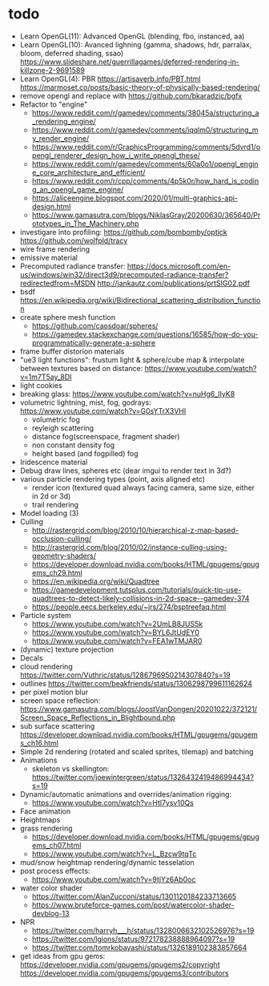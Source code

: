 # todo
* Learn OpenGL(11): Advanced OpenGL (blending, fbo, instanced, aa)
* Learn OpenGL(10): Avanced lighning (gamma, shadows, hdr, parralax, bloom, deferred shading, ssao) https://www.slideshare.net/guerrillagames/deferred-rendering-in-killzone-2-9691589
* Learn OpenGL(4): PBR https://artisaverb.info/PBT.html https://marmoset.co/posts/basic-theory-of-physically-based-rendering/
* remove opengl and replace with https://github.com/bkaradzic/bgfx
* Refactor to "engine"
  - https://www.reddit.com/r/gamedev/comments/38045a/structuring_a_rendering_engine/
  - https://www.reddit.com/r/gamedev/comments/iqqlm0/structuring_my_render_engine/
  - https://www.reddit.com/r/GraphicsProgramming/comments/5dvrd1/opengl_renderer_design_how_i_write_opengl_these/
  - https://www.reddit.com/r/gamedev/comments/60a0o1/opengl_engine_core_architecture_and_efficient/
  - https://www.reddit.com/r/cpp/comments/4p5k0r/how_hard_is_coding_an_opengl_game_engine/
  - https://aliceengine.blogspot.com/2020/01/multi-graphics-api-design.html
  - https://www.gamasutra.com/blogs/NiklasGray/20200630/365640/Prototypes_in_The_Machinery.php
* investigare into profiling: https://github.com/bombomby/optick https://github.com/wolfpld/tracy
* wire frame rendering
* emissive material
* Precomputed radiance transfer: https://docs.microsoft.com/en-us/windows/win32/direct3d9/precomputed-radiance-transfer?redirectedfrom=MSDN http://jankautz.com/publications/prtSIG02.pdf
* bsdf https://en.wikipedia.org/wiki/Bidirectional_scattering_distribution_function
* create sphere mesh function
  - https://github.com/caosdoar/spheres/
  - https://gamedev.stackexchange.com/questions/16585/how-do-you-programmatically-generate-a-sphere
* frame buffer distorion materials
* "ue3 light functions": frustum light & sphere/cube map & interpolate between textures based on distance: https://www.youtube.com/watch?v=1m7T5ay_8DI
* light cookies
* breaking glass: https://www.youtube.com/watch?v=nuHg6_IIyK8
* volumetric lightning, mist, fog, godrays: https://www.youtube.com/watch?v=G0sYTrX3VHI
  - volumetric fog
  - reyleigh scattering
  - distance fog(screenspace, fragment shader)
  - non constant density fog
  - height based (and fogpilled) fog
* Iridescence material
* Debug draw lines, spheres etc (dear imgui to render text in 3d?)
* various particle rendering types (point, axis aligned etc)
  - render icon (textured quad always facing camera, same size, either in 2d or 3d)
  - trail rendering
* Model loading (3)
* Culling
  - http://rastergrid.com/blog/2010/10/hierarchical-z-map-based-occlusion-culling/
  - http://rastergrid.com/blog/2010/02/instance-culling-using-geometry-shaders/
  - https://developer.download.nvidia.com/books/HTML/gpugems/gpugems_ch29.html
  - https://en.wikipedia.org/wiki/Quadtree
  - https://gamedevelopment.tutsplus.com/tutorials/quick-tip-use-quadtrees-to-detect-likely-collisions-in-2d-space--gamedev-374
  - https://people.eecs.berkeley.edu/~jrs/274/bsptreefaq.html
* Particle system
  - https://www.youtube.com/watch?v=2UmLB8JUS5k
  - https://www.youtube.com/watch?v=BYL6JtUdEY0
  - https://www.youtube.com/watch?v=FEA1wTMJAR0
* (dynamic) texture projection
* Decals
* cloud rendering https://twitter.com/Vuthric/status/1286796950214307840?s=19
* outlines https://twitter.com/beakfriends/status/1306298799611162624
* per pixel motion blur
* screen space reflection: https://www.gamasutra.com/blogs/JoostVanDongen/20201022/372121/Screen_Space_Reflections_in_Blightbound.php
* sub surface scattering https://developer.download.nvidia.com/books/HTML/gpugems/gpugems_ch16.html
* Simple 2d rendering (rotated and scaled sprites, tilemap) and batching
* Animations
  - skeleton vs skellington: https://twitter.com/joewintergreen/status/1326432419486994434?s=19
* Dynamic/automatic animations and overrides/animation rigging:
  - https://www.youtube.com/watch?v=Htl7ysv10Qs
* Face animation
* Heightmaps
* grass rendering
  - https://developer.download.nvidia.com/books/HTML/gpugems/gpugems_ch07.html
  - https://www.youtube.com/watch?v=L_Bzcw9tqTc
* mud/snow heightmap rendering/dynamic tesselation
* post process effects:
  - https://www.youtube.com/watch?v=9tjYz6Ab0oc
* water color shader
  - https://twitter.com/AlanZucconi/status/1301120184233713665
  - https://www.bruteforce-games.com/post/watercolor-shader-devblog-13
* NPR
  - https://twitter.com/harryh___h/status/1328006632102526976?s=19
  - https://twitter.com/lgions/status/972178238888964097?s=19
  - https://twitter.com/tomrkobayashi/status/1326189102383857664
* get ideas from gpu gems: https://developer.nvidia.com/gpugems/gpugems2/copyright https://developer.nvidia.com/gpugems/gpugems3/contributors

